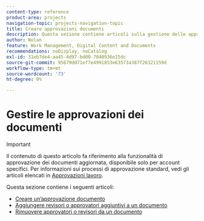 ```yaml
---
content-type: reference
product-area: projects
navigation-topic: projects-navigation-topic
title: Creare approvazioni documenti
description: Questa sezione contiene articoli sulla gestione delle approvazioni dei documenti in Adobe Workfront.
author: Nolan
feature: Work Management, Digital Content and Documents
recommendations: noDisplay, noCatalog
exl-id: 31eb7de4-aa45-4d97-bd00-7040936e15dc
source-git-commit: 95679dd71ef7e4991853e63573a387f26321159d
workflow-type: tm+mt
source-wordcount: '73'
ht-degree: 0%

---
```


# Gestire le approvazioni dei documenti

>[!IMPORTANT]
>
>Il contenuto di questo articolo fa riferimento alla funzionalità di approvazione dei documenti aggiornata, disponibile solo per account specifici. Per informazioni sui processi di approvazione standard, vedi gli articoli elencati in [Approvazioni lavoro](/help/quicksilver/review-and-approve-work/manage-approvals/manage-approvals.md).

Questa sezione contiene i seguenti articoli:

* [Creare un’approvazione documento](/help/quicksilver/review-and-approve-work/document-reviews-and-approvals/manage-document-approvals/create-a-document-approval.md)
* [Aggiungere revisori o approvatori aggiuntivi a un documento](/help/quicksilver/review-and-approve-work/document-reviews-and-approvals/manage-document-approvals/add-additional-reviewers-or-approvers.md)
* [Rimuovere approvatori o revisori da un documento](/help/quicksilver/review-and-approve-work/document-reviews-and-approvals/manage-document-approvals/remove-approvers-or-reviewers.md)
